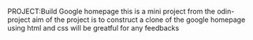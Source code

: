 PROJECT:Build Google homepage
 this is a mini project from the odin-project 
 aim of the project is to construct a clone of the google homepage 
 using html and css 
                     will be greatful for any feedbacks